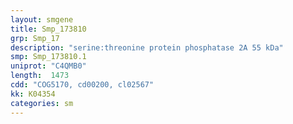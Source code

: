 ```yaml
---
layout: smgene
title: Smp_173810
grp: Smp_17
description: "serine:threonine protein phosphatase 2A 55 kDa"
smp: Smp_173810.1
uniprot: "C4QMB0"
length:  1473
cdd: "COG5170, cd00200, cl02567"
kk: K04354
categories: sm
---
```

